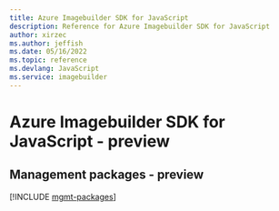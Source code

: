 ```yaml
---
title: Azure Imagebuilder SDK for JavaScript
description: Reference for Azure Imagebuilder SDK for JavaScript
author: xirzec
ms.author: jeffish
ms.date: 05/16/2022
ms.topic: reference
ms.devlang: JavaScript
ms.service: imagebuilder
---
```

# Azure Imagebuilder SDK for JavaScript - preview
## Management packages - preview
[!INCLUDE [mgmt-packages](imagebuilder-mgmt-index.md)]
